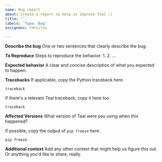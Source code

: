 ```yaml
---
name: Bug report
about: Create a report to help us improve Teal :)
title: ''
labels: 'Type: Bug'
assignees: rmhsilva

---
```


**Describe the bug**
One or two sentences that clearly describe the bug.

**To Reproduce**
Steps to reproduce the behavior:
1. 
2. ... 

**Expected behavior**
A clear and concise description of what you expected to happen.

**Tracebacks**
If applicable, copy the Python traceback here.

```
traceback
```

If there's a relevant Teal traceback, copy it here too.

```
traceback
```

**Affected Versions**
What version of Teal were you using when this happened?

If possible, copy the output of `pip freeze` here.

```
pip freeze
```

**Additional context**
Add any other context that might help us figure this out. Or anything you'd like to share, really.
